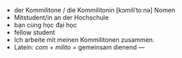 - der Kommilitone / die Kommilitonin	[kɔmiliˈtoːnə]	Nomen
- Mitstudent/in an der Hochschule
- bạn cùng học đại học
- fellow student
- Ich arbeite mit meinen Kommilitonen zusammen.
- Latein: *com* + *milito* = gemeinsam dienend	—